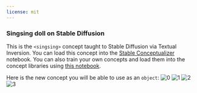 ```yaml
---
license: mit
---
```

### Singsing doll on Stable Diffusion
This is the `<singsing>` concept taught to Stable Diffusion via Textual Inversion. You can load this concept into the [Stable Conceptualizer](https://colab.research.google.com/github/huggingface/notebooks/blob/main/diffusers/stable_conceptualizer_inference.ipynb) notebook. You can also train your own concepts and load them into the concept libraries using [this notebook](https://colab.research.google.com/github/huggingface/notebooks/blob/main/diffusers/sd_textual_inversion_training.ipynb).

Here is the new concept you will be able to use as an `object`:
![<singsing> 0](https://huggingface.co/sd-concepts-library/singsing-doll/resolve/main/concept_images/3.jpeg)
![<singsing> 1](https://huggingface.co/sd-concepts-library/singsing-doll/resolve/main/concept_images/0.jpeg)
![<singsing> 2](https://huggingface.co/sd-concepts-library/singsing-doll/resolve/main/concept_images/1.jpeg)
![<singsing> 3](https://huggingface.co/sd-concepts-library/singsing-doll/resolve/main/concept_images/2.jpeg)

